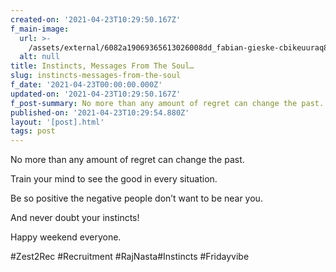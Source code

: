 ```yaml
---
created-on: '2021-04-23T10:29:50.167Z'
f_main-image:
  url: >-
    /assets/external/6082a19069365613026008dd_fabian-gieske-cbikeuuraq8-unsplash.jpg
  alt: null
title: Instincts, Messages From The Soul…
slug: instincts-messages-from-the-soul
f_date: '2021-04-23T00:00:00.000Z'
updated-on: '2021-04-23T10:29:50.167Z'
f_post-summary: No more than any amount of regret can change the past.
published-on: '2021-04-23T10:29:54.880Z'
layout: '[post].html'
tags: post
---
```


No more than any amount of regret can change the past.

Train your mind to see the good in every situation.

Be so positive the negative people don’t want to be near you.

And never doubt your instincts!

Happy weekend everyone.

#Zest2Rec #Recruitment #RajNasta#Instincts #Fridayvibe

‍
